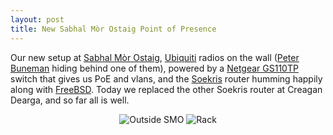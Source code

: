 ```yaml
---
layout: post
title: New Sabhal Mòr Ostaig Point of Presence
---
```

Our new setup at [Sabhal Mòr Ostaig], [Ubiquiti] radios on the wall
([Peter Buneman] hiding behind one of them), powered by a [Netgear
GS110TP] switch that gives us PoE and vlans, and the [Soekris] router
humming happily along with [FreeBSD]. Today we replaced the other
Soekris router at Creagan Dearga, and so far all is well.

[Sabhal Mòr Ostaig]: http://www.smo.uhi.ac.uk/
[Ubiquiti]: http://www.ubnt.com/
[Netgear GS110TP]: http://www.netgear.com/business/products/switches/smart-switches/smart-switches/GS110TP.aspx
[Peter Buneman]: http://homepages.inf.ed.ac.uk/opb/
[Soekris]: http://www.soekris.com/
[FreeBSD]: /software/bsdrp/

<div style="text-align: center; width: 100%;">
  <img src="https://lh3.googleusercontent.com/-79KJMNNZpO0/UBlOKLVB3eI/AAAAAAAAAkw/5lNqD7uDWoU/w248-h248-p/2012-07-30%2B16.19.16.jpg" alt="Outside SMO" />
  <img src="https://lh6.googleusercontent.com/-PT6IS_SY0Ls/UBlOKDic2-I/AAAAAAAAAkw/rKwYPANPrfc/w248-h248-p/2012-07-30%2B17.06.43.jpg" alt="Rack" />
</div>
